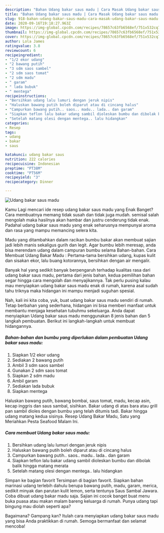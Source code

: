 ```yaml
---
description: "Bahan Udang bakar saus madu | Cara Masak Udang bakar saus madu Yang Bisa Manjain Lidah"
title: "Bahan Udang bakar saus madu | Cara Masak Udang bakar saus madu Yang Bisa Manjain Lidah"
slug: 918-bahan-udang-bakar-saus-madu-cara-masak-udang-bakar-saus-madu-yang-bisa-manjain-lidah
date: 2020-09-16T19:18:27.963Z
image: https://img-global.cpcdn.com/recipes/78657c63fb6568ef/751x532cq70/udang-bakar-saus-madu-foto-resep-utama.jpg
thumbnail: https://img-global.cpcdn.com/recipes/78657c63fb6568ef/751x532cq70/udang-bakar-saus-madu-foto-resep-utama.jpg
cover: https://img-global.cpcdn.com/recipes/78657c63fb6568ef/751x532cq70/udang-bakar-saus-madu-foto-resep-utama.jpg
author: Lola James
ratingvalue: 3.8
reviewcount: 6
recipeingredient:
- "1/2 ekor udang"
- "2 bawang putih"
- "3 sdm saos sambel"
- "2 sdm saos tomat"
- "2 sdm madu"
- " garam"
- " lada bubuk"
- " mentega"
recipeinstructions:
- "Bersihkan udang lalu lumuri dengan jeruk nipis"
- "Haluskan bawang putih boleh diparut atau di cincang halus"
- "Campurkan bawang putih.. saos.. madu.. lada.. dan garam"
- "Siapkan teflon lalu bakar udang sambil dioleskan bumbu dan dibolak balik hingga matang merata"
- "Setelah matang olesi dengan mentega.. lalu hidangkan"
categories:
- Resep
tags:
- udang
- bakar
- saus

katakunci: udang bakar saus 
nutrition: 222 calories
recipecuisine: Indonesian
preptime: "PT38M"
cooktime: "PT56M"
recipeyield: "3"
recipecategory: Dinner

---
```



![Udang bakar saus madu](https://img-global.cpcdn.com/recipes/78657c63fb6568ef/751x532cq70/udang-bakar-saus-madu-foto-resep-utama.jpg)

Kamu Lagi mencari ide resep udang bakar saus madu yang Enak Banget? Cara membuatnya memang tidak susah dan tidak juga mudah. semisal salah mengolah maka hasilnya akan hambar dan justru cenderung tidak enak. Padahal udang bakar saus madu yang enak seharusnya mempunyai aroma dan rasa yang mampu memancing selera kita.

Madu yang ditambahkan dalam racikan bumbu bakar akan membuat sajian jadi lebih manis sekaligus gurih dan legit. Agar bumbu lebih meresap, anda bisa merendam udang dalam campuran bumbu selama Bahan-bahan. Cara Membuat Udang Bakar Madu : Pertama-tama bersihkan udang, kupas kulit dan sisakan ekor, lalu buang kotorannya, bersihkan dengan air mengalir.

Banyak hal yang sedikit banyak berpengaruh terhadap kualitas rasa dari udang bakar saus madu, pertama dari jenis bahan, kedua pemilihan bahan segar hingga cara mengolah dan menyajikannya. Tak perlu pusing kalau mau menyiapkan udang bakar saus madu enak di rumah, karena asal sudah tahu triknya maka hidangan ini mampu menjadi suguhan spesial.


Nah, kali ini kita coba, yuk, buat udang bakar saus madu sendiri di rumah. Tetap berbahan yang sederhana, hidangan ini bisa memberi manfaat untuk membantu menjaga kesehatan tubuhmu sekeluarga. Anda dapat menyiapkan Udang bakar saus madu menggunakan 8 jenis bahan dan 5 langkah pembuatan. Berikut ini langkah-langkah untuk membuat hidangannya.

<!--inarticleads1-->

##### Bahan-bahan dan bumbu yang diperlukan dalam pembuatan Udang bakar saus madu:

1. Siapkan 1/2 ekor udang
1. Sediakan 2 bawang putih
1. Ambil 3 sdm saos sambel
1. Gunakan 2 sdm saos tomat
1. Siapkan 2 sdm madu
1. Ambil  garam
1. Sediakan  lada bubuk
1. Siapkan  mentega


Haluskan bawang putih, bawang bombai, saus tomat, madu, kecap asin, kecap inggris dan saus sambal, sisihkan. Bakar udang di atas bara atau grill pan sambil dioles dengan bumbu yang telah ditumis tadi. Bakar hingga udang matang kedua sisinya. Resep Udang Bakar Madu, Satu yang Meriahkan Pesta Seafood Malam Ini. 

<!--inarticleads2-->

##### Cara membuat Udang bakar saus madu:

1. Bersihkan udang lalu lumuri dengan jeruk nipis
1. Haluskan bawang putih boleh diparut atau di cincang halus
1. Campurkan bawang putih.. saos.. madu.. lada.. dan garam
1. Siapkan teflon lalu bakar udang sambil dioleskan bumbu dan dibolak balik hingga matang merata
1. Setelah matang olesi dengan mentega.. lalu hidangkan


Simpan ke bagian favorit Tersimpan di bagian favorit. Siapkan bahan marinasi udang terlebih dahulu berupa bawang putih, madu, garam, merica, sedikit minyak dan parutan kulit lemon, serta tentunya Saus Sambal Jawara. Coba dibuat udang bakar madu saja. Sajian ini cocok banget buat menu buka puasa atau makan malam bareng keluarga di rumah. Punya udang tapi bingung mau diolah seperti apa? 

Bagaimana? Gampang kan? Itulah cara menyiapkan udang bakar saus madu yang bisa Anda praktikkan di rumah. Semoga bermanfaat dan selamat mencoba!
